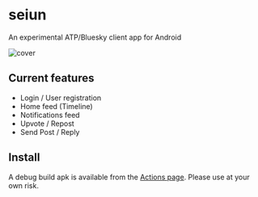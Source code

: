 # seiun

An experimental ATP/Bluesky client app for Android

![cover](https://github.com/akiomik/seiun/raw/main/assets/covers/cover-github.png)

## Current features

- Login / User registration
- Home feed (Timeline)
- Notifications feed
- Upvote / Repost
- Send Post / Reply

## Install

A debug build apk is available from the [Actions page](https://github.com/akiomik/seiun/actions/workflows/build.yml).
Please use at your own risk.
